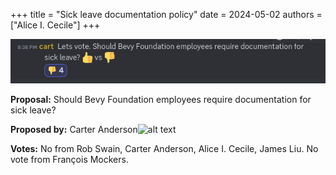 +++
title = "Sick leave documentation policy"
date = 2024-05-02
authors = ["Alice I. Cecile"]
+++

<!-- more -->

![Sick leave documentation policy](sick_leave_documentation_policy.png)

**Proposal:** Should Bevy Foundation employees require documentation for sick leave?

**Proposed by:** Carter Anderson![alt text](image.png)

**Votes:** No from Rob Swain, Carter Anderson, Alice I. Cecile, James Liu. No vote from François Mockers.
